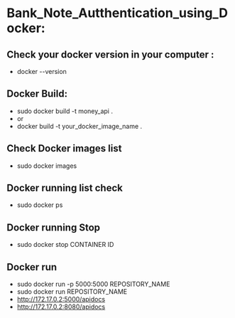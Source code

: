 # Bank_Note_Autthentication_using_Docker:

## Check your docker version in your computer :
- docker --version

## Docker Build:
- sudo docker build -t money_api .
- or
- docker build -t your_docker_image_name .

## Check Docker images list
- sudo docker images


## Docker running list check
- sudo docker ps

## Docker running Stop
- sudo docker stop CONTAINER ID
 
## Docker run
- sudo docker run -p 5000:5000 REPOSITORY_NAME
- sudo docker run REPOSITORY_NAME
- http://172.17.0.2:5000/apidocs
- http://172.17.0.2:8080/apidocs
